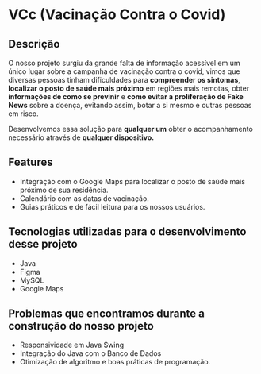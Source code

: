 # VCc (Vacinação Contra o Covid)
## Descrição
  O nosso projeto surgiu da grande falta de informação acessível em um único lugar sobre a campanha de vacinação contra o covid, vimos que diversas pessoas tinham dificuldades para **compreender os sintomas**, **localizar o posto de saúde mais próximo** em regiões mais remotas, obter **informações de como se previnir** e **como evitar a proliferação de Fake News** sobre a doença, evitando assim, botar a si mesmo e outras pessoas em risco.

  Desenvolvemos essa solução para **qualquer um** obter o acompanhamento necessário através de **qualquer dispositivo.**
  
 ## Features
- Integração com o Google Maps para localizar o posto de saúde mais próximo de sua residência.
- Calendário com as datas de vacinação.
- Guias práticos e de fácil leitura para os nossos usuários.

## Tecnologias utilizadas para o desenvolvimento desse projeto
- Java
- Figma
- MySQL
- Google Maps

## Problemas que encontramos durante a construção do nosso projeto
- Responsividade em Java Swing
- Integração do Java com o Banco de Dados
- Otimização de algoritmo e boas práticas de programação.
